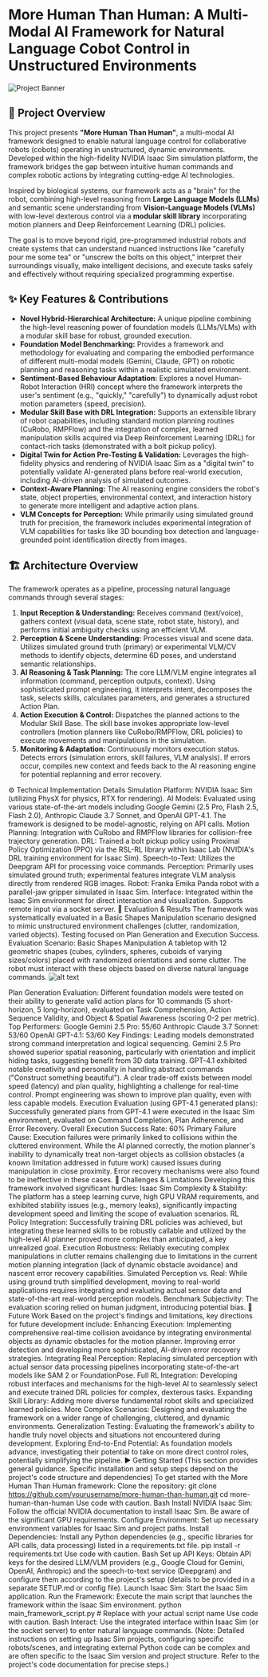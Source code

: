 # More Human Than Human: A Multi-Modal AI Framework for Natural Language Cobot Control in Unstructured Environments

![Project Banner](images/banner.png)

## 📄 Project Overview

This project presents **"More Human Than Human"**, a multi-modal AI framework designed to enable natural language control for collaborative robots (cobots) operating in unstructured, dynamic environments. Developed within the high-fidelity NVIDIA Isaac Sim simulation platform, the framework bridges the gap between intuitive human commands and complex robotic actions by integrating cutting-edge AI technologies.

Inspired by biological systems, our framework acts as a "brain" for the robot, combining high-level reasoning from **Large Language Models (LLMs)** and semantic scene understanding from **Vision-Language Models (VLMs)** with low-level dexterous control via a **modular skill library** incorporating motion planners and Deep Reinforcement Learning (DRL) policies.

The goal is to move beyond rigid, pre-programmed industrial robots and create systems that can understand nuanced instructions like "carefully pour me some tea" or "unscrew the bolts on this object," interpret their surroundings visually, make intelligent decisions, and execute tasks safely and effectively without requiring specialized programming expertise.

## ✨ Key Features & Contributions

*   **Novel Hybrid-Hierarchical Architecture:** A unique pipeline combining the high-level reasoning power of foundation models (LLMs/VLMs) with a modular skill base for robust, grounded execution.
*   **Foundation Model Benchmarking:** Provides a framework and methodology for evaluating and comparing the embodied performance of different multi-modal models (Gemini, Claude, GPT) on robotic planning and reasoning tasks within a realistic simulated environment.
*   **Sentiment-Based Behaviour Adaptation:** Explores a novel Human-Robot Interaction (HRI) concept where the framework interprets the user's sentiment (e.g., "quickly," "carefully") to dynamically adjust robot motion parameters (speed, precision).
*   **Modular Skill Base with DRL Integration:** Supports an extensible library of robot capabilities, including standard motion planning routines (CuRobo, RMPFlow) and the integration of complex, learned manipulation skills acquired via Deep Reinforcement Learning (DRL) for contact-rich tasks (demonstrated with a bolt pickup policy).
*   **Digital Twin for Action Pre-Testing & Validation:** Leverages the high-fidelity physics and rendering of NVIDIA Isaac Sim as a "digital twin" to potentially validate AI-generated plans before real-world execution, including AI-driven analysis of simulated outcomes.
*   **Context-Aware Planning:** The AI reasoning engine considers the robot's state, object properties, environmental context, and interaction history to generate more intelligent and adaptive action plans.
*   **VLM Concepts for Perception:** While primarily using simulated ground truth for precision, the framework includes experimental integration of VLM capabilities for tasks like 3D bounding box detection and language-grounded point identification directly from images.

## 🏗️ Architecture Overview

The framework operates as a pipeline, processing natural language commands through several stages:

1.  **Input Reception & Understanding:** Receives command (text/voice), gathers context (visual data, scene state, robot state, history), and performs initial ambiguity checks using an efficient VLM.
2.  **Perception & Scene Understanding:** Processes visual and scene data. Utilizes simulated ground truth (primary) or experimental VLM/CV methods to identify objects, determine 6D poses, and understand semantic relationships.
3.  **AI Reasoning & Task Planning:** The core LLM/VLM engine integrates all information (command, perception outputs, context). Using sophisticated prompt engineering, it interprets intent, decomposes the task, selects skills, calculates parameters, and generates a structured Action Plan.
4.  **Action Execution & Control:** Dispatches the planned actions to the Modular Skill Base. The skill base invokes appropriate low-level controllers (motion planners like CuRobo/RMPFlow, DRL policies) to execute movements and manipulations in the simulation.
5.  **Monitoring & Adaptation:** Continuously monitors execution status. Detects errors (simulation errors, skill failures, VLM analysis). If errors occur, compiles new context and feeds back to the AI reasoning engine for potential replanning and error recovery.

⚙️ Technical Implementation Details
Simulation Platform: NVIDIA Isaac Sim (utilizing PhysX for physics, RTX for rendering).
AI Models: Evaluated using various state-of-the-art models including Google Gemini (2.5 Pro, Flash 2.5, Flash 2.0), Anthropic Claude 3.7 Sonnet, and OpenAI GPT-4.1. The framework is designed to be model-agnostic, relying on API calls.
Motion Planning: Integration with CuRobo and RMPFlow libraries for collision-free trajectory generation.
DRL: Trained a bolt pickup policy using Proximal Policy Optimization (PPO) via the RSL-RL library within Isaac Lab (NVIDIA's DRL training environment for Isaac Sim).
Speech-to-Text: Utilizes the Deepgram API for processing voice commands.
Perception: Primarily uses simulated ground truth; experimental features integrate VLM analysis directly from rendered RGB images.
Robot: Franka Emika Panda robot with a parallel-jaw gripper simulated in Isaac Sim.
Interface: Integrated within the Isaac Sim environment for direct interaction and visualization. Supports remote input via a socket server.
🧪 Evaluation & Results
The framework was systematically evaluated in a Basic Shapes Manipulation scenario designed to mimic unstructured environment challenges (clutter, randomization, varied objects). Testing focused on Plan Generation and Execution Success.
Evaluation Scenario: Basic Shapes Manipulation
A tabletop with 12 geometric shapes (cubes, cylinders, spheres, cuboids of varying sizes/colors) placed with randomized orientations and some clutter. The robot must interact with these objects based on diverse natural language commands.
![alt text](images/scenario_screenshot.png)

Plan Generation Evaluation:
Different foundation models were tested on their ability to generate valid action plans for 10 commands (5 short-horizon, 5 long-horizon), evaluated on Task Comprehension, Action Sequence Validity, and Object & Spatial Awareness (scoring 0-2 per metric).
Top Performers:
Google Gemini 2.5 Pro: 55/60
Anthropic Claude 3.7 Sonnet: 53/60
OpenAI GPT-4.1: 53/60
Key Findings:
Leading models demonstrated strong command interpretation and logical sequencing.
Gemini 2.5 Pro showed superior spatial reasoning, particularly with orientation and implicit hiding tasks, suggesting benefit from 3D data training.
GPT-4.1 exhibited notable creativity and personality in handling abstract commands ("Construct something beautiful").
A clear trade-off exists between model speed (latency) and plan quality, highlighting a challenge for real-time control.
Prompt engineering was shown to improve plan quality, even with less capable models.
Execution Evaluation (using GPT-4.1 generated plans):
Successfully generated plans from GPT-4.1 were executed in the Isaac Sim environment, evaluated on Command Completion, Plan Adherence, and Error Recovery.
Overall Execution Success Rate: 60%
Primary Failure Cause: Execution failures were primarily linked to collisions within the cluttered environment. While the AI planned correctly, the motion planner's inability to dynamically treat non-target objects as collision obstacles (a known limitation addressed in future work) caused issues during manipulation in close proximity. Error recovery mechanisms were also found to be ineffective in these cases.
🚧 Challenges & Limitations
Developing this framework involved significant hurdles:
Isaac Sim Complexity & Stability: The platform has a steep learning curve, high GPU VRAM requirements, and exhibited stability issues (e.g., memory leaks), significantly impacting development speed and limiting the scope of evaluation scenarios.
RL Policy Integration: Successfully training DRL policies was achieved, but integrating these learned skills to be robustly callable and utilized by the high-level AI planner proved more complex than anticipated, a key unrealized goal.
Execution Robustness: Reliably executing complex manipulations in clutter remains challenging due to limitations in the current motion planning integration (lack of dynamic obstacle avoidance) and nascent error recovery capabilities.
Simulated Perception vs. Real: While using ground truth simplified development, moving to real-world applications requires integrating and evaluating actual sensor data and state-of-the-art real-world perception models.
Benchmark Subjectivity: The evaluation scoring relied on human judgment, introducing potential bias.
🌱 Future Work
Based on the project's findings and limitations, key directions for future development include:
Enhancing Execution: Implementing comprehensive real-time collision avoidance by integrating environmental objects as dynamic obstacles for the motion planner. Improving error detection and developing more sophisticated, AI-driven error recovery strategies.
Integrating Real Perception: Replacing simulated perception with actual sensor data processing pipelines incorporating state-of-the-art models like SAM 2 or FoundationPose.
Full RL Integration: Developing robust interfaces and mechanisms for the high-level AI to seamlessly select and execute trained DRL policies for complex, dexterous tasks.
Expanding Skill Library: Adding more diverse fundamental robot skills and specialized learned policies.
More Complex Scenarios: Designing and evaluating the framework on a wider range of challenging, cluttered, and dynamic environments.
Generalization Testing: Evaluating the framework's ability to handle truly novel objects and situations not encountered during development.
Exploring End-to-End Potential: As foundation models advance, investigating their potential to take on more direct control roles, potentially simplifying the pipeline.
▶️ Getting Started
(This section provides general guidance. Specific installation and setup steps depend on the project's code structure and dependencies)
To get started with the More Human Than Human framework:
Clone the repository:
git clone https://github.com/yourusername/more-human-than-human.git
cd more-human-than-human
Use code with caution.
Bash
Install NVIDIA Isaac Sim: Follow the official NVIDIA documentation to install Isaac Sim. Be aware of the significant GPU requirements.
Configure Environment: Set up necessary environment variables for Isaac Sim and project paths.
Install Dependencies: Install any Python dependencies (e.g., specific libraries for API calls, data processing) listed in a requirements.txt file.
pip install -r requirements.txt
Use code with caution.
Bash
Set up API Keys: Obtain API keys for the desired LLM/VLM providers (e.g., Google Cloud for Gemini, OpenAI, Anthropic) and the speech-to-text service (Deepgram) and configure them according to the project's setup (details to be provided in a separate SETUP.md or config file).
Launch Isaac Sim: Start the Isaac Sim application.
Run the Framework: Execute the main script that launches the framework within the Isaac Sim environment.
python main_framework_script.py # Replace with your actual script name
Use code with caution.
Bash
Interact: Use the integrated interface within Isaac Sim (or the socket server) to enter natural language commands.
(Note: Detailed instructions on setting up Isaac Sim projects, configuring specific robots/scenes, and integrating external Python code can be complex and are often specific to the Isaac Sim version and project structure. Refer to the project's code documentation for precise steps.)
